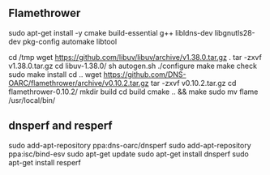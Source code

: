 
Flamethrower
------------

sudo apt-get install -y cmake build-essential g++ libldns-dev libgnutls28-dev pkg-config automake libtool

cd /tmp
wget https://github.com/libuv/libuv/archive/v1.38.0.tar.gz .
tar -zxvf v1.38.0.tar.gz 
cd libuv-1.38.0/
sh autogen.sh 
./configure
make
make check
sudo make install
cd ..
wget https://github.com/DNS-OARC/flamethrower/archive/v0.10.2.tar.gz
tar -zxvf v0.10.2.tar.gz 
cd flamethrower-0.10.2/
mkdir build
cd build
cmake .. && make
sudo mv flame /usr/local/bin/

dnsperf and resperf
-------------------
sudo add-apt-repository ppa:dns-oarc/dnsperf
sudo add-apt-repository ppa:isc/bind-esv
sudo apt-get update
sudo apt-get install dnsperf
sudo apt-get install resperf